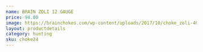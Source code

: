 ```yaml
---
name: BRAIN ZOLI 12 GAUGE
price: 94.00
image: https://brainchokes.com/wp-content/uploads/2017/10/choke_zoli-400x300.jpg
layout: productdetails
category: hunting
sku: choke24
---
```

